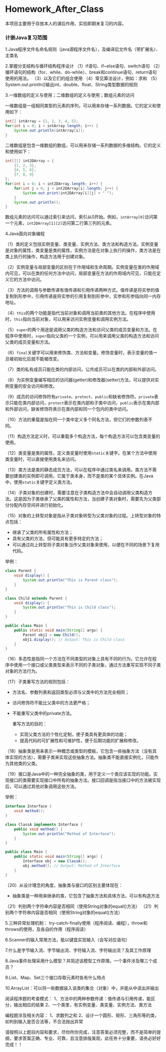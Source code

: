# Homework_After_Class
本项目主要用于存放本人的课后作用、实验即期末复习的内容。

### 计嵌Java复习范围

1.Java程序文件名命名规则（java源程序文件名），及编译后文件名（带扩展名）、主类名

2.掌握分支结构与循环结构程序设计
（1）if语句、if~else语句、switch语句
（2）循环语句的结构（for、while、do-while）、break和continue语句、return语句使用的用法。
（3）以及它们的组合使用
（4）常见算法设计，例如：求和
（5）System.out.println()输出int、double、float、String类型数据的规则

3.一维数组的定义与使用；二维数组的定义与使用；数组元素的访问

一维数组是一组相同类型的元素的序列，可以用来存储一系列数据。它的定义和使用如下：

```java
int[] intArray = {1, 2, 3, 4, 5};
for(int i = 0; i < intArray.length; i++) {
    System.out.println(intArray[i]);
}
```

二维数组是包含一维数组的数组，可以用来存储一系列数据的多维结构。它的定义和使用如下：

```java
int[][] int2DArray = {
    {1, 2, 3},
    {4, 5, 6},
    {7, 8, 9}
};
for(int i = 0; i < int2DArray.length; i++) {
    for(int j = 0; j < int2DArray[i].length; j++) {
        System.out.print(int2DArray[i][j] + " ");
    }
    System.out.println();
}
```

数组元素的访问可以通过索引来访问，索引从0开始。例如，`intArray[0]`访问第一个元素，`int2DArray[1][2]`访问第二行第三列的元素。

4.Java面向对象编程

（1）类的定义包括实例变量、类变量、实例方法、类方法和构造方法。实例变量是对象的属性，类变量是类的属性，实例方法是在对象上执行的操作，类方法是在类上执行的操作，构造方法用于创建对象。

（2）实例变量与局部变量的区别在于作用域和生命周期。实例变量在类的作用域内可见，可以在类的任何方法中访问，局部变量在方法的作用域内可见，只能在定义它的方法中访问。

（3）方法的调用与参数传递有值传递和引用传递两种方式。值传递是将实参的值复制到形参中，引用传递是将实参的引用复制到形参中，实参和形参指向同一内存地址。

（4）`this`的两个功能是指代当前对象和调用当前类的其他方法。在程序中使用时，`this`指向当前对象，可以用来访问实例变量和调用实例方法。

（5）`super`的两个用途是调用父类的构造方法和访问父类的成员变量和方法。在程序中使用时，`super`指向父类的一个实例，可以用来调用父类的构造方法和访问父类的成员变量和方法。

（6）`final`关键字可以用来修饰类、方法和变量。修饰变量时，表示变量的值一旦被初始化后就不能被改变。

（7）类的私有成员只能在类的内部访问，公共成员可以在类的内部和外部访问。

（8）为实例变量编写相应的访问器(getter)和修改器(setter)方法，可以提供对实例变量的安全访问和修改。

（9）成员的访问修饰符有`private`、`protect`、`public`和缺省修饰符。`private`表示只能在类内部访问，`protect`表示在类内部和子类中访问，`public`表示在类内部和外部访问，缺省修饰符表示在类内部和同一个包内的类中访问。

（10）方法的重载是指在同一个类中定义多个同名方法，但它们的参数列表不同。

（11）构造方法定义时，可以重载多个构造方法，每个构造方法可以包含类变量的使用。

（12）类变量是类的属性，定义类变量时使用`static`关键字。在某个方法中使用类变量时，可以直接使用类名来访问。

（13）类方法是类的静态成员方法，可以在程序中通过类名来调用。类方法不需要创建类的实例即可调用，它属于类本身，而不是类的某个具体实例。在Java中，使用`static`关键字定义类方法。

（14）子类对象的创建时，需要注意在子类构造方法中会自动调用父类构造方法。这是因为子类继承了父类的属性和方法，当创建子类对象时，需要先为父类部分分配内存空间并进行初始化。

（15）对象的上转型对象是指从子类对象转型为父类对象的过程。上转型对象的特点包括：
- 继承了父类的所有属性和方法；
- 具有父类的方法，但可能具有更多特定的方法；
- 可以通过向上转型将子类对象当作父类对象来使用，以便在不同的场景下复用代码。

举例：
```java
class Parent {
    void display() {
        System.out.println("This is Parent class");
    }
}

class Child extends Parent {
    void display() {
        System.out.println("This is Child class");
    }
}

public class Main {
    public static void main(String[] args) {
        Parent obj1 = new Child();
        obj1.display(); // Output: This is Child class
    }
}
```

（16）多态性是指同一个方法在不同类型的对象上具有不同的行为。它允许在程序中使用一个接口或父类类型来表示不同的子类对象，通过方法重写实现不同子类对象的方法行为。

（17）子类重写方法的规则包括：
- 方法名、参数列表和返回类型必须与父类中的方法完全相同；
- 访问修饰符不能比父类中的方法更严格；
- 不能重写父类中的private方法。

	重写方法的目的：
	- 实现父类方法的个性化定制，使子类具有更具体的功能；
	- 提高代码的可扩展性和可维护性，便于后期功能的扩展和修改。

（18）抽象类是用来表示一种概念或类型的模板，它包含一些抽象方法（没有具体实现的方法），需要子类来实现这些抽象方法。抽象类不能直接实例化，只能作为其他类的父类。

（19）接口是Java中的一种完全抽象的类，用于定义一个类应该实现的功能。实现接口的类需要实现接口中所有的抽象方法。接口回调是指当接口中的方法被实现后，可以通过其他对象调用这些方法。

举例：
```java
interface Interface {
    void method();
}

class ClassA implements Interface {
    public void method() {
        System.out.println("Method of Interface");
    }
}

public class Main {
    public static void main(String[] args) {
        Interface obj = new ClassA();
        obj.method(); // Output: Method of Interface
    }
}
```

（20）从设计理念的角度，抽象类与接口的区别主要体现在：
- 抽象类是一种用来继承的类，它包含了抽象方法和具体方法，可以有构造方法

（21）判别两个字符串内容是否相同（使用String对象的equal()方法）
（21）判别两个字符串内容是否相同（使用String对象的equal()方法）

5.三种异常处理机制： try-catch-finally使用（程序阅读、编程），throw和throws的使用，及各自的作用（程序阅读）

6.Scanner的输入常用方法，能以键盘实现输入（会写对应语句）

7.什么是字节输入流、字节输出流、字符输入流、字符输出流？及其工作原理

8.Java事件处理采用什么模型？并简述该模型工作原理。一个事件涉及哪三个成员？

9.List、Map、Set三个接口存取元素时各有什么特点

10.ArrayList：可以将一些数据装入该类的集合（对象）中，并能从中读出并输出

阅读程序题的考查模式：
1、方法中的两种参数传递：值传递与引用传递，能区分，输出相应的结果
2、一个类里，有实例变量、类变量、实例方法、类方法

编程题涉及相关内容：
1、求数列之和
2、设计一个圆形、矩形、三角形等的类，如判别输入是否合法等，不合法抛出异常

请按照以上题目内容和要求，尽你所你完成，注意答案必须完整，而不是简单的提纲，要求答案正确、专业、可靠，且注意排版美观，此任务十分重要，请务必好好完成！！